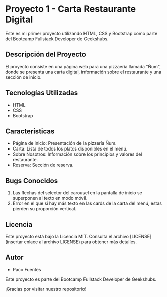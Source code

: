 # Proyecto 1 - Carta Restaurante Digital

Este es mi primer proyecto utilizando HTML, CSS y Bootstrap como parte del Bootcamp Fullstack Developer de Geekshubs.

## Descripción del Proyecto

El proyecto consiste en una página web para una pizzaería llamada "Ñum", donde se presenta una carta digital, información sobre el restaurante y una sección de inicio.

## Tecnologías Utilizadas

- HTML
- CSS
- Bootstrap

## Características

- Página de inicio: Presentación de la pizzería Ñum.
- Carta: Lista de todos los platos disponibles en el menú.
- Sobre Nosotros: Información sobre los principios y valores del restaurante.
- Reserva: Sección de reserva.

## Bugs Conocidos

1. Las flechas del selector del carousel en la pantalla de inicio se superponen al texto en modo móvil.
2. Error en el que si hay más texto en las cards de la carta del menú, estas pierden su proporción vertical.

## Licencia

Este proyecto está bajo la Licencia MIT. Consulta el archivo [LICENSE](insertar enlace al archivo LICENSE) para obtener más detalles.

## Autor

- Paco Fuentes

Este proyecto es parte del Bootcamp Fullstack Developer de Geekshubs.

¡Gracias por visitar nuestro repositorio!


